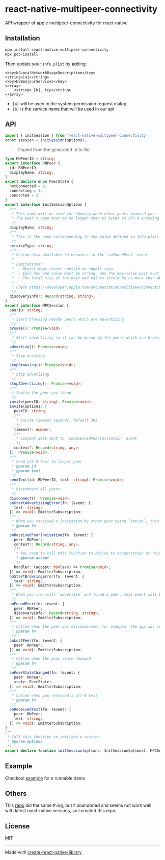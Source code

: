 # react-native-multipeer-connectivity

API wrapper of apple multipeer-connectivity for react-native

## Installation

```sh
npm install react-native-multipeer-connectivity
npx pod-install
```

Then update your `Info.plist` by adding:
```text
<key>NSLocalNetworkUsageDescription</key>
<string>[a]</string>
<key>NSBonjourServices</key>
<array>
    <string>_[b]._tcp</string>
</array>
```
- `[a]` will be used in the system permission request dialog
- `[b]` is the service name that will be used in our api


## API
```ts
import { initSession } from 'react-native-multipeer-connectivity';
const session = initSession(options);
```

> Copied from the generated .d.ts file:

```ts
type RNPeerID = string;
export interface RNPeer {
  id: RNPeerID;
  displayName: string;
}
export declare enum PeerState {
  notConnected = 0,
  connecting = 1,
  connected = 2
}
export interface InitSessionOptions {
  /**
   * This name will be used for showing when other peers browsed you.
   * The peer’s name must be no longer than 63 bytes in UTF-8 encoding.
   */
  displayName: string;
  /**
   * This is the name corresponding to the value defined in Info.plist
   */
  serviceType: string;
  /**
   * Custom data available to browsers in the `onFoundPeer` event
   *
   * Limitations:
   *  - Object keys cannot contain an equals sign.
   *  - Each key and value must be string, and the key-value pair must be no longer than 255 bytes (total) when encoded in UTF-8 format with an equals sign (=) between the key and the value.
   *  - The total size of the keys and values should be no more than about 400 bytes.
   *
   * Check https://developer.apple.com/documentation/multipeerconnectivity/mcnearbyserviceadvertiser/1407102-init for detailed explanation.
   */
  discoveryInfo?: Record<string, string>;
}
export interface MPCSession {
  peerID: string;
  /**
   * Start browsing nearby peers which are advertizing
   */
  browse(): Promise<void>;
  /**
   * Start advertizing so it can be bound by the peers which are browsing
   */
  advertize(): Promise<void>;
  /**
   * Stop browsing
   */
  stopBrowsing(): Promise<void>;
  /**
   * Stop advetizing
   */
  stopAdvertizing(): Promise<void>;
  /**
   * Invite the peer you found
   */
  invite(peerID: string): Promise<void>;
  invite(options: {
    peerID: string;
    /**
     * Invite timeout seconds, default 30s
     */
    timeout?: number;
    /**
     * Context data sent to `onReceivedPeerInvitation` event
     */
    context?: Record<string, any>;
  }): Promise<void>;
  /**
   * Send utf-8 text to target peer
   * @param id
   * @param text
   */
  sendText(id: RNPeerID, text: string): Promise<void>;
  /**
   * Disconnect all peers
   */
  disconnect(): Promise<void>;
  onStartAdvertisingError(fn: (event: {
    text: string;
  }) => void): EmitterSubscription;
  /**
   * When you received a invitation by other peer using `invite`, this event will be called
   * @param fn
   */
  onReceivedPeerInvitation(fn: (event: {
    peer: RNPeer;
    context?: Record<string, any>;
    /**
     * You need to call this function to decide to accept(true) or reject(true) the invitation
     * @param accept
     */
    handler: (accept: boolean) => Promise<void>;
  }) => void): EmitterSubscription;
  onStartBrowsingError(fn: (event: {
    text: string;
  }) => void): EmitterSubscription;
  /**
   * When you (re-)call `advertize` and found a peer, this event will be called, even if the peer has found before
   */
  onFoundPeer(fn: (event: {
    peer: RNPeer;
    discoveryInfo?: Record<string, string>;
  }) => void): EmitterSubscription;
  /**
   * Called when the peer was disconnected, for example, the app was in background
   * @param fn
   */
  onLostPeer(fn: (event: {
    peer: RNPeer;
  }) => void): EmitterSubscription;
  /**
   * Called when the peer state changed
   * @param fn
   */
  onPeerStateChanged(fn: (event: {
    peer: RNPeer;
    state: PeerState;
  }) => void): EmitterSubscription;
  /**
   * Called when you received a utf-8 text
   * @param fn
   */
  onReceivedText(fn: (event: {
    peer: RNPeer;
    text: string;
  }) => void): EmitterSubscription;
}
/**
 * Call this function to initiate a session
 * @param options
 */
export declare function initSession(options: InitSessionOptions): MPCSession;
```

## Example
Checkout [example](./example) for a runnable demo

## Others
This [repo](https://github.com/lwansbrough/react-native-multipeer) did the same thing, but it abandoned and seems not work well with latest react-native versions, so I created this repo.


## License

MIT

---

Made with [create-react-native-library](https://github.com/callstack/react-native-builder-bob)
